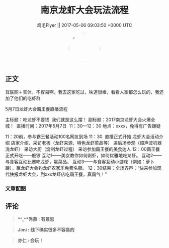 <h1 align="center">南京龙虾大会玩法流程</h1>




<p align="center">
    <a>鸡毛Flyer || 2017-05-06 09:03:50 &#43;0000 UTC</a>
</p>

<div align="center">
    <img src="https://images.zsxq.com/FsrCWxs4ELtqUNvUYdFa9oCOcOxX?e=1590940799&amp;token=kIxbL07-8jAj8w1n4s9zv64FuZZNEATmlU_Vm6zD:u7MNZ-qJU4lA5et9MRN83fIVsZU=" width="100" height="100" style="border:1px solid;border-radius:50%; color:#ffffff"/>
</div>




## 正文

<div>
互联网＋实体，不容易啊，我去这家吃过，味道很棒，看看人家都怎么玩的，我还加了他们的吃虾群

5月7日龙虾大会霸王餐直播流程

主标题：吃龙虾不要钱  我们就是这么摆！
副标题：2017南京龙虾大会火爆全城！ 
直播时间：2017年5月7日  11：30—12：30
地点：xxxx，免得有广告嫌疑

11：20前，参与霸王餐活动100名网友到场
11：30  直播正式开始
龙虾大会活动介绍
店家介绍、采访老板（龙虾来源、特色龙虾菜品等）
进后场参观（超声波机器洗龙虾）
采访大厨（烧制龙虾过程）
采访参加霸王餐的美食达人
12：00霸王餐正式开吃——敲锣
互动1——美女教你如何剥虾，如何优雅地吃龙虾。
互动2——与食客互动比赛吃龙虾，赢菜品。
互动3——与食客互动小游戏（例如：萝卜蹲），赢龙虾大会钓龙虾农家乐免费名额。
12：30结束：全场齐声：“快来参加现代快报龙虾大会，到xxx龙虾店吃霸王餐，真霸气！”
</div>

### 文章配图

<div class="image" align="center">

</div>


## 评论

<div align="left">
<div>

<blockquote >
<span> <strong>*^_^*秀燕 : 有意思 </strong></span>
</blockquote>

<blockquote >
<span> <strong>Jimi : 线下确实很多不容易的 </strong></span>
</blockquote>

<blockquote >
<span> <strong>亦仁 : 会玩！ </strong></span>
</blockquote>

</div>
</div>